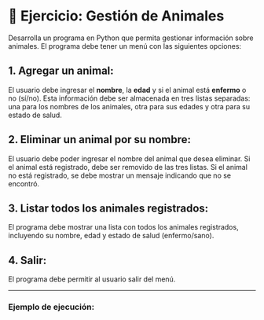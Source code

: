 # 🐾 **Ejercicio: Gestión de Animales**

Desarrolla un programa en Python que permita gestionar información sobre animales. El programa debe tener un menú con las siguientes opciones:

## 1. **Agregar un animal:**
El usuario debe ingresar el **nombre**, la **edad** y si el animal está **enfermo** o no (sí/no). Esta información debe ser almacenada en tres listas separadas: una para los nombres de los animales, otra para sus edades y otra para su estado de salud.

## 2. **Eliminar un animal por su nombre:**
El usuario debe poder ingresar el nombre del animal que desea eliminar. Si el animal está registrado, debe ser removido de las tres listas. Si el animal no está registrado, se debe mostrar un mensaje indicando que no se encontró.

## 3. **Listar todos los animales registrados:**
El programa debe mostrar una lista con todos los animales registrados, incluyendo su nombre, edad y estado de salud (enfermo/sano).

## 4. **Salir:**
El programa debe permitir al usuario salir del menú.

---

### **Ejemplo de ejecución:**
